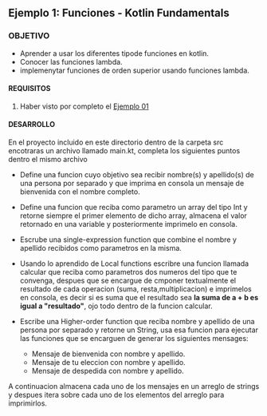  

## Ejemplo 1: Funciones - Kotlin Fundamentals 

### OBJETIVO 

- Aprender a usar los diferentes tipode funciones en kotlin.
- Conocer las funciones lambda.
- implemenytar funciones de orden superior usando funciones lambda. 

#### REQUISITOS 

1. Haber visto por completo el [Ejemplo 01](/../../tree/master/Sesion-02/Ejemplo-02)

#### DESARROLLO

En el proyecto incluido en este directorio dentro de la carpeta src encotraras un archivo llamado main.kt, completa los siguientes puntos dentro el mismo archivo

- Define una funcion cuyo objetivo sea recibir nombre(s) y apellido(s) de una persona por separado y que imprima en consola un mensaje de bienvenida con el nombre completo.
- Define una funcion que reciba como parametro un array del tipo Int y retorne siempre el primer elemento de dicho array, almacena el valor retornado en una variable y posteriormente imprimelo en consola.
- Escrube una single-expression function que combine el nombre y apellido recibidos como parametros en la misma.
- Usando lo aprendido de Local functions escribre una funcion llamada calcular que reciba como parametros dos numeros del tipo que te convenga, despues que se encargue de cmponer textualmente el resultado de cada operacion (suma, resta,multiplicacion) e imprimelos en consola, es decir si es suma que el resultado sea **la suma de a + b es igual a "resultado"**, ojo todo dentro de la funcion calcular.
- Escribe una Higher-order function que reciba nombre y apellido de una persona por separado y retorne un String, usa esa funcion para ejecutar las funciones que se encarguen de generar los siguientes mensages:

	- Mensaje de bienvenida con nombre y apellido.
	- Mensaje de tu eleccion con nombre y apellido.
	- Mensaje de despedida con nombre y apellido.

A continuacion almacena cada uno de los mensajes en un arreglo de strings y despues itera sobre cada uno de los elementos del arreglo para imprimirlos.

